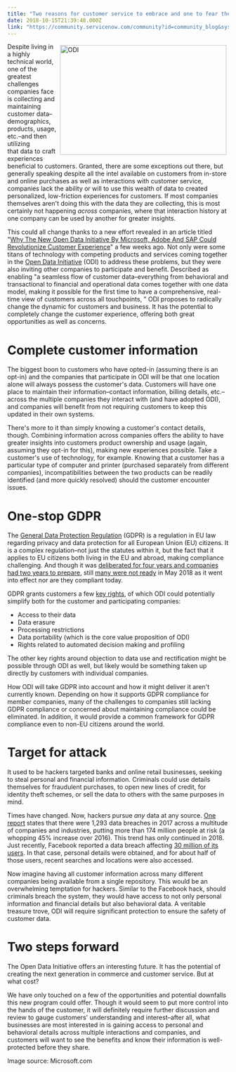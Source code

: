 ```yaml
---
title: "Two reasons for customer service to embrace and one to fear the Open Data Initiative"
date: 2018-10-15T21:39:48.000Z
link: "https://community.servicenow.com/community?id=community_blog&sys_id=1a5e2d6bdb49e700a39a0b55ca9619d2"
---
```

<p><img class="alignnone  wp-image-3349" style="padding: 5px;" src="https://insightsincustomerservice.files.wordpress.com/2018/10/odi.jpg" alt="ODI" width="379" height="250" align="right" /> Despite living in a highly technical world, one of the greatest challenges companies face is collecting and maintaining customer data–demographics, products, usage, etc.–and then utilizing that data to craft experiences beneficial to customers. Granted, there are some exceptions out there, but generally speaking despite all the intel available on customers from in-store and online purchases as well as interactions with customer service, companies lack the ability or will to use this wealth of data to created personalized, low-friction experiences for customers. If most companies themselves aren&#39;t doing this with the data they are collecting, this is most certainly not happening <em>across</em> companies, where that interaction history at one company can be used by another for greater insights.</p>
<p>This could all change thanks to a new effort revealed in an article titled &#34;<a href="https://www.forbes.com/sites/ryanholmes/2018/09/28/why-the-new-open-data-initiative-by-microsoft-adobe-and-sap-could-revolutionize-customer-experience/#1e1c47ce52e4" target="_blank" rel="nofollow">Why The New Open Data Initiative By Microsoft, Adobe And SAP Could Revolutionize Customer Experience</a>&#34; a few weeks ago. Not only were some titans of technology with competing products and services coming together in the <a href="https://www.microsoft.com/en-us/open-data-initiative" target="_blank" rel="nofollow">Open Data Initiative</a> (ODI) to address these problems, but they were also inviting other companies to participate and benefit. Described as enabling &#34;a seamless flow of customer data–everything from behavioral and transactional to financial and operational data comes together with one data model, making it possible for the first time to have a comprehensive, real-time view of customers across all touchpoints, &#34; ODI proposes to radically change the dynamic for customers and business. It has the potential to completely change the customer experience, offering both great opportunities as well as concerns.</p>
<h1>Complete customer information</h1>
<p>The biggest boon to customers who have opted-in (assuming there is an opt-in) and the companies that participate in ODI will be that one location alone will always possess the customer&#39;s data. Customers will have one place to maintain their information–contact information, billing details, etc.–across the multiple companies they interact with (and have adopted ODI), and companies will benefit from not requiring customers to keep this updated in their own systems.</p>
<p>There&#39;s more to it than simply knowing a customer&#39;s contact details, though. Combining information across companies offers the ability to have greater insights into customers product ownership and usage (again, assuming they opt-in for this), making new experiences possible. Take a customer&#39;s use of technology, for example. Knowing that a customer has a particular type of computer and printer (purchased separately from different companies), incompatibilities between the two products can be readily identified (and more quickly resolved) should the customer encounter issues.</p>
<h1>One-stop GDPR</h1>
<p>The <a href="https://en.wikipedia.org/wiki/General_Data_Protection_Regulation" target="_blank" rel="nofollow">General Data Protection Regulation</a> (GDPR) is a regulation in EU law regarding privacy and data protection for all European Union (EU) citizens. It is a complex regulation–not just the statutes within it, but the fact that it applies to EU citizens both living in the EU and abroad, making compliance challenging. And though it was <a href="https://www.theverge.com/2018/5/22/17378688/gdpr-general-data-protection-regulation-eu" target="_blank" rel="nofollow">deliberated for four years and companies had two years to prepare</a>, still <a href="https://www.bbc.com/news/technology-44239126" target="_blank" rel="nofollow">many were not ready</a> in May 2018 as it went into effect nor are they compliant today.</p>
<p>GDPR grants customers a few <a href="https://gdpr-info.eu/chapter-3/" target="_blank" rel="nofollow">key rights</a>, of which ODI could potentially simplify both for the customer and participating companies:</p>
<ul><li>Access to their data</li><li>Data erasure</li><li>Processing restrictions</li><li>Data portability (which is the core value proposition of ODI)</li><li>Rights related to automated decision making and profiling</li></ul>
<p>The other key rights around objection to data use and rectification might be possible through ODI as well, but likely would be something taken up directly by customers with individual companies.</p>
<p>How ODI will take GDPR into account and how it might deliver it aren&#39;t currently known. Depending on how it supports GDPR compliance for member companies, many of the challenges to companies still lacking GDPR compliance or concerned about maintaining compliance could be eliminated. In addition, it would provide a common framework for GDPR compliance even to non-EU citizens around the world.</p>
<h1>Target for attack</h1>
<p>It used to be hackers targeted banks and online retail businesses, seeking to steal personal and financial information. Criminals could use details themselves for fraudulent purchases, to open new lines of credit, for identity theft schemes, or sell the data to others with the same purposes in mind.</p>
<p>Times have changed. Now, hackers pursue <em>any</em> data at any source. <a href="https://www.identityforce.com/blog/2018-data-breaches" target="_blank" rel="nofollow">One report</a> states that there were 1,293 data breaches in 2017 across a multitude of companies and industries, putting more than 174 million people at risk (a whopping 45% increase over 2016). This trend has only continued in 2018. Just recently, Facebook reported a data breach affecting <a href="https://www.npr.org/2018/10/13/657172112/facebook-says-14-million-accounts-had-broad-array-of-personal-data-stolen" target="_blank" rel="nofollow">30 million of its users</a>. In that case, personal details were obtained, and for about half of those users, recent searches and locations were also accessed.</p>
<p>Now imagine having all customer information across many different companies being available from a single repository. This would be an overwhelming temptation for hackers. Similar to the Facebook hack, should criminals breach the system, they would have access to not only personal information and financial details but also behavioral data. A veritable treasure trove, ODI will require significant protection to ensure the safety of customer data.</p>
<h1>Two steps forward</h1>
<p>The Open Data Initiative offers an interesting future. It has the potential of creating the next generation in commerce and customer service. But at what cost?</p>
<p>We have only touched on a few of the opportunities and potential downfalls this new program could offer. Though it would seem to put more control into the hands of the customer, it will definitely require further discussion and review to gauge customers&#39; understanding and interest–after all, what businesses are most interested in is gaining access to personal and behavioral details across multiple interactions and companies, and customers will want to see the benefits and know their information is well-protected before they share.</p>
<p>Image source: Microsoft.com</p>